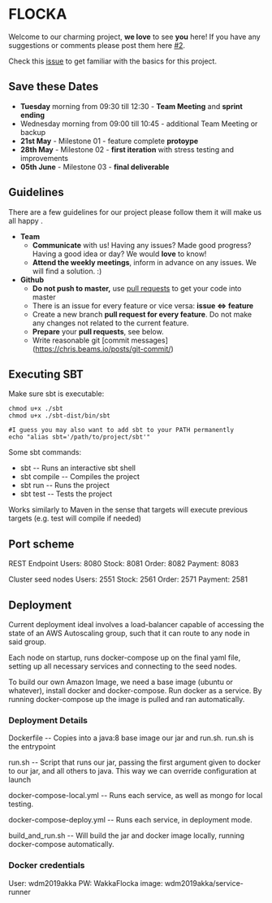 # FLOCKA

Welcome to our charming project, **we love** to see **you** here!
If you have any suggestions or comments please post them here [#2](https://github.com/jan-gerling/lam-dal/issues/2).

Check this [issue](https://github.com/jan-gerling/lam-dal/issues/7) to get familiar with the basics for this project.


## Save these Dates

- **Tuesday** morning from 09:30 till 12:30 - **Team Meeting** and **sprint ending**
- Wednesday morning from 09:00 till 10:45 - additional Team Meeting or backup
- **21st May** - Milestone 01 - feature complete **protoype**
- **28th May** - Milestone 02 - **first iteration** with stress testing and improvements
- **05th June** - Milestone 03 - **final deliverable**



## Guidelines 

There are a few guidelines for our project please follow them it will make us all happy .

- **Team**
  - **Communicate** with us! Having any issues? Made good progress? Having a good idea or day? We would **love** to know!
  - **Attend the weekly meetings**, inform in advance on any issues. We will find a solution. :)
- **Github**
  - **Do not push to master,** use [pull requests](<https://help.github.com/en/articles/about-pull-requests>) to get your code into master
  - There is an issue for every feature or vice versa: **issue <=> feature**
  - Create a new branch **pull request for every feature**. Do not make any changes not related to the current feature.
  - **Prepare** your **pull requests**, see below.
  - Write reasonable git [commit messages] (<https://chris.beams.io/posts/git-commit/>)

## Executing SBT

Make sure sbt is executable:
```
chmod u+x ./sbt
chmod u+x ./sbt-dist/bin/sbt

#I guess you may also want to add sbt to your PATH permanently
echo "alias sbt='/path/to/project/sbt'"
```

Some sbt commands:
* sbt -- Runs an interactive sbt shell
* sbt compile -- Compiles the project
* sbt run -- Runs the project
* sbt test -- Tests the project

Works similarly to Maven in the sense that targets will execute previous targets (e.g. test will compile if needed)

## Port scheme ##
REST Endpoint
Users: 8080
Stock: 8081
Order: 8082
Payment: 8083

Cluster seed nodes
Users: 2551
Stock: 2561
Order: 2571
Payment: 2581

## Deployment

Current deployment ideal involves a load-balancer capable of accessing the state of an AWS Autoscaling group, such that it can route to any node in said group.

Each node on startup, runs docker-compose up on the final yaml file, setting up all necessary services and connecting to the seed nodes.

To build our own Amazon Image, we need a base image (ubuntu or whatever), install docker and docker-compose. Run docker as a service. By running docker-compose up the image is pulled and ran automatically.

### Deployment Details

Dockerfile -- Copies into a java:8 base image our jar and run.sh. run.sh is the entrypoint

run.sh -- Script that runs our jar, passing the first argument given to docker to our jar, and all others to java. This way we can override configuration at launch

docker-compose-local.yml -- Runs each service, as well as mongo for local testing.

docker-compose-deploy.yml -- Runs each service, in deployment mode.

build_and_run.sh -- Will build the jar and docker image locally, running docker-compose automatically.
### Docker credentials
User: wdm2019akka
PW: WakkaFlocka
image: wdm2019akka/service-runner

